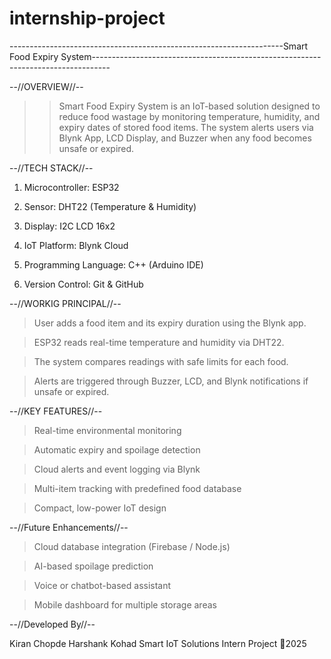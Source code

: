 # internship-project
--------------------------------------------------------------------Smart Food Expiry System----------------------------------------------------------------------------------

--//OVERVIEW//--

>> Smart Food Expiry System is an IoT-based solution designed to reduce food wastage by monitoring temperature, humidity, and expiry dates of stored food items. The system alerts users via Blynk App, LCD Display, and Buzzer when any food becomes unsafe or expired.

--//TECH STACK//--

1. Microcontroller: ESP32

2. Sensor: DHT22 (Temperature & Humidity)

3. Display: I2C LCD 16x2

4. IoT Platform: Blynk Cloud

5. Programming Language: C++ (Arduino IDE)

6. Version Control: Git & GitHub

--//WORKIG PRINCIPAL//--

> User adds a food item and its expiry duration using the Blynk app.

> ESP32 reads real-time temperature and humidity via DHT22.

> The system compares readings with safe limits for each food.

> Alerts are triggered through Buzzer, LCD, and Blynk notifications if unsafe or expired.

--//KEY FEATURES//--

> Real-time environmental monitoring

> Automatic expiry and spoilage detection

> Cloud alerts and event logging via Blynk

> Multi-item tracking with predefined food database

> Compact, low-power IoT design


--//Future Enhancements//--

> Cloud database integration (Firebase / Node.js)

> AI-based spoilage prediction

> Voice or chatbot-based assistant

> Mobile dashboard for multiple storage areas

--//Developed By//--

Kiran Chopde
Harshank Kohad
Smart IoT Solutions Intern Project
📍2025
